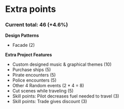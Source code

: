 # Extra points
### Current total: 46 (+4.6%)


__Design Patterns__
- Facade (2)

__Extra Project Features__
- Custom designed music & graphical themes (10)
- Purchase ships (5)
- Pirate encounters (5)
- Police encounters (5)
- Other 4 Random events (2 * 4 = 8)
- Cut scenes while traveling (5)
- Skill points: Pilot decreases fuel needed to travel (3)
- Skill points: Trade gives discount (3)
